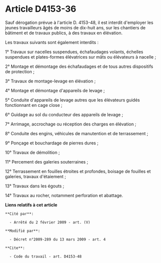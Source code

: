 # Article D4153-36

Sauf dérogation prévue à l'article D. 4153-48, il est interdit d'employer les jeunes travailleurs âgés de moins de dix-huit
ans, sur les chantiers de bâtiment et de travaux publics, à des travaux en élévation. 

Les travaux suivants sont également interdits : 

1° Travaux sur nacelles suspendues, échafaudages volants, échelles suspendues et plates-formes élévatrices sur mâts ou
élévateurs à nacelle ; 

2° Montage et démontage des échafaudages et de tous autres dispositifs de protection ; 

3° Travaux de montage-levage en élévation ; 

4° Montage et démontage d'appareils de levage ; 

5° Conduite d'appareils de levage autres que les élévateurs guidés fonctionnant en cage close ; 

6° Guidage au sol du conducteur des appareils de levage ; 

7° Arrimage, accrochage ou réception des charges en élévation ; 

8° Conduite des engins, véhicules de manutention et de terrassement ; 

9° Ponçage et bouchardage de pierres dures ; 

10° Travaux de démolition ; 

11° Percement des galeries souterraines ; 

12° Terrassement en fouilles étroites et profondes, boisage de fouilles et galeries, travaux d'étaiement ; 

13° Travaux dans les égouts ; 

14° Travaux au rocher, notamment perforation et abattage.

**Liens relatifs à cet article**

	**Cité par**:

	  - Arrêté du 2 février 2009 - art. (V)

	**Modifié par**:

	  - Décret n°2009-289 du 13 mars 2009 - art. 4

	**Cite**:

	  - Code du travail - art. D4153-48
